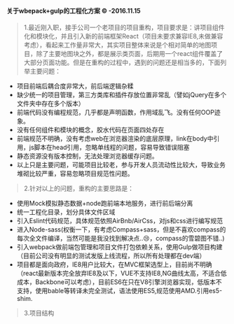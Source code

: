 #### 关于wbepack+gulp的工程化方案 &copy;     -2016.11.15

> 1.最近刚入职，接手公司一个老项目的项目重构，项目要求是：讲项目组件化和模块化，并且引入新的前端框架React（项目未要求兼容IE8,未做兼容考虑），看起来工作量非常大，其实项目整体来说是个相对简单的地图项目，除了主要地图块之外，都是展示类页面，后期用一个react组件覆盖了大部分页面功能。但是在重构的过程中，遇到的问题还是相当多的，下面列举主要问题：
+ 项目前端后耦合度非常大，前后端逻辑杂糅
+ 缺少统一的项目管理，第三方类库和插件存放位置非常乱（譬如jQuery在多个文件夹中存在多个版本）
+ 前端代码没有编程规范，几乎都是声明函数，作用域乱飞。没有任何OOP迹象。
+ 没有任何组件和模块的概念，胶水代码在页面四处存在
+ 前端规范不明确，没有考虑web在浏览器渲染的底层原理，link在body中引用，js脚本在head引用，忽略单线程的问题，容易导致错误阻塞
+ 静态资源没有版本控制，无法处理浏览器缓存问题。
+ 以上只是主要问题，可能项目比较老，参与开发人员流动性比较大，导致业务堆砌比较严重，容易忽略项目规范性问题。

> 2.针对以上的问题，重构的主要思路是：
+ 使用Mock模拟静态数据+node跑前端本地服务，进行前后端分离
+ 统一工程化目录，划分具体文件区域
+ 引入Eslint代码规范，具体规范依照AirBnb/AirCss，对js和css进行编写规范
+ 进入Node-sass(权衡一下，有考虑Compass+sass，但是不喜欢compass的每次全文件编译，当然可能是我没找到解决点..😢，compass的雪碧图不错..)
+ 引入webpack做前端包管理和项目文件打包依赖关系，使用Gulp做项目构建（目前公司没有明显的测试发版上线流程，所以所有处理都在dev端）
+ 项目都是面向政府，IE8用户比较大，在MVC框架选型上，目前尚不明确（react最新版本完全放弃IE8及以下，VUE不支持IE8,NG曲线太高，不适合低成本，Backbone可以考虑），目前ES6在只在V8引擎浏览器实现，低版本不支持，使用bable等转译未完全测试，语法使用ES5,规范使用AMD.引用es5-shim.

> 3.项目结构
